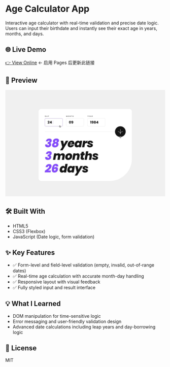 # Age Calculator App

Interactive age calculator with real-time validation and precise date logic. Users can input their birthdate and instantly see their exact age in years, months, and days.

## 🌐 Live Demo  
[👉 View Online](https://vanta-zjm.github.io/age-calculator/) ← 启用 Pages 后更新此链接

## 📸 Preview  
![Project Screenshot](./assets/preview.png)

## 🛠️ Built With
- HTML5
- CSS3 (Flexbox)
- JavaScript (Date logic, form validation)

## ✨ Key Features
- ✅ Form-level and field-level validation (empty, invalid, out-of-range dates)
- ✅ Real-time age calculation with accurate month-day handling
- ✅ Responsive layout with visual feedback
- ✅ Fully styled input and result interface

## 💡 What I Learned
- DOM manipulation for time-sensitive logic
- Error messaging and user-friendly validation design
- Advanced date calculations including leap years and day-borrowing logic

## 📄 License  
MIT
